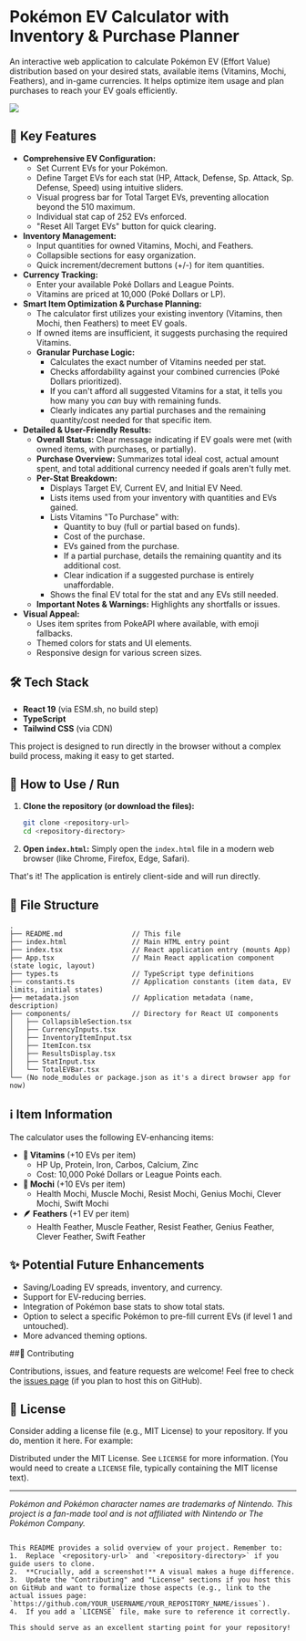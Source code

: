 
# Pokémon EV Calculator with Inventory & Purchase Planner

An interactive web application to calculate Pokémon EV (Effort Value) distribution based on your desired stats, available items (Vitamins, Mochi, Feathers), and in-game currencies. It helps optimize item usage and plan purchases to reach your EV goals efficiently.

![](https://imgur.com/a/RGYsOmY)

## 🌟 Key Features

*   **Comprehensive EV Configuration:**
    *   Set Current EVs for your Pokémon.
    *   Define Target EVs for each stat (HP, Attack, Defense, Sp. Attack, Sp. Defense, Speed) using intuitive sliders.
    *   Visual progress bar for Total Target EVs, preventing allocation beyond the 510 maximum.
    *   Individual stat cap of 252 EVs enforced.
    *   "Reset All Target EVs" button for quick clearing.
*   **Inventory Management:**
    *   Input quantities for owned Vitamins, Mochi, and Feathers.
    *   Collapsible sections for easy organization.
    *   Quick increment/decrement buttons (+/-) for item quantities.
*   **Currency Tracking:**
    *   Enter your available Poké Dollars and League Points.
    *   Vitamins are priced at 10,000 (Poké Dollars or LP).
*   **Smart Item Optimization & Purchase Planning:**
    *   The calculator first utilizes your existing inventory (Vitamins, then Mochi, then Feathers) to meet EV goals.
    *   If owned items are insufficient, it suggests purchasing the required Vitamins.
    *   **Granular Purchase Logic:**
        *   Calculates the exact number of Vitamins needed per stat.
        *   Checks affordability against your combined currencies (Poké Dollars prioritized).
        *   If you can't afford all suggested Vitamins for a stat, it tells you how many you *can* buy with remaining funds.
        *   Clearly indicates any partial purchases and the remaining quantity/cost needed for that specific item.
*   **Detailed & User-Friendly Results:**
    *   **Overall Status:** Clear message indicating if EV goals were met (with owned items, with purchases, or partially).
    *   **Purchase Overview:** Summarizes total ideal cost, actual amount spent, and total additional currency needed if goals aren't fully met.
    *   **Per-Stat Breakdown:**
        *   Displays Target EV, Current EV, and Initial EV Need.
        *   Lists items used from your inventory with quantities and EVs gained.
        *   Lists Vitamins "To Purchase" with:
            *   Quantity to buy (full or partial based on funds).
            *   Cost of the purchase.
            *   EVs gained from the purchase.
            *   If a partial purchase, details the remaining quantity and its additional cost.
            *   Clear indication if a suggested purchase is entirely unaffordable.
        *   Shows the final EV total for the stat and any EVs still needed.
    *   **Important Notes & Warnings:** Highlights any shortfalls or issues.
*   **Visual Appeal:**
    *   Uses item sprites from PokeAPI where available, with emoji fallbacks.
    *   Themed colors for stats and UI elements.
    *   Responsive design for various screen sizes.

## 🛠️ Tech Stack

*   **React 19** (via ESM.sh, no build step)
*   **TypeScript**
*   **Tailwind CSS** (via CDN)

This project is designed to run directly in the browser without a complex build process, making it easy to get started.

## 🚀 How to Use / Run

1.  **Clone the repository (or download the files):**
    ```bash
    git clone <repository-url>
    cd <repository-directory>
    ```
2.  **Open `index.html`:**
    Simply open the `index.html` file in a modern web browser (like Chrome, Firefox, Edge, Safari).

That's it! The application is entirely client-side and will run directly.

## 📁 File Structure

```
.
├── README.md                 // This file
├── index.html                // Main HTML entry point
├── index.tsx                 // React application entry (mounts App)
├── App.tsx                   // Main React application component (state logic, layout)
├── types.ts                  // TypeScript type definitions
├── constants.ts              // Application constants (item data, EV limits, initial states)
├── metadata.json             // Application metadata (name, description)
├── components/               // Directory for React UI components
│   ├── CollapsibleSection.tsx
│   ├── CurrencyInputs.tsx
│   ├── InventoryItemInput.tsx
│   ├── ItemIcon.tsx
│   ├── ResultsDisplay.tsx
│   ├── StatInput.tsx
│   └── TotalEVBar.tsx
└── (No node_modules or package.json as it's a direct browser app for now)
```

## ℹ️ Item Information

The calculator uses the following EV-enhancing items:

*   **🧪 Vitamins** (+10 EVs per item)
    *   HP Up, Protein, Iron, Carbos, Calcium, Zinc
    *   Cost: 10,000 Poké Dollars or League Points each.
*   **🍡 Mochi** (+10 EVs per item)
    *   Health Mochi, Muscle Mochi, Resist Mochi, Genius Mochi, Clever Mochi, Swift Mochi
*   **🪶 Feathers** (+1 EV per item)
    *   Health Feather, Muscle Feather, Resist Feather, Genius Feather, Clever Feather, Swift Feather

## ✨ Potential Future Enhancements

*   Saving/Loading EV spreads, inventory, and currency.
*   Support for EV-reducing berries.
*   Integration of Pokémon base stats to show total stats.
*   Option to select a specific Pokémon to pre-fill current EVs (if level 1 and untouched).
*   More advanced theming options.

##🤝 Contributing

Contributions, issues, and feature requests are welcome! Feel free to check the [issues page](https://github.com/YOUR_USERNAME/YOUR_REPOSITORY_NAME/issues) (if you plan to host this on GitHub).

## 📜 License

Consider adding a license file (e.g., MIT License) to your repository. If you do, mention it here. For example:

Distributed under the MIT License. See `LICENSE` for more information.
(You would need to create a `LICENSE` file, typically containing the MIT license text).

---

*Pokémon and Pokémon character names are trademarks of Nintendo.*
*This project is a fan-made tool and is not affiliated with Nintendo or The Pokémon Company.*
```

This README provides a solid overview of your project. Remember to:
1.  Replace `<repository-url>` and `<repository-directory>` if you guide users to clone.
2.  **Crucially, add a screenshot!** A visual makes a huge difference.
3.  Update the "Contributing" and "License" sections if you host this on GitHub and want to formalize those aspects (e.g., link to the actual issues page: `https://github.com/YOUR_USERNAME/YOUR_REPOSITORY_NAME/issues`).
4.  If you add a `LICENSE` file, make sure to reference it correctly.

This should serve as an excellent starting point for your repository!
